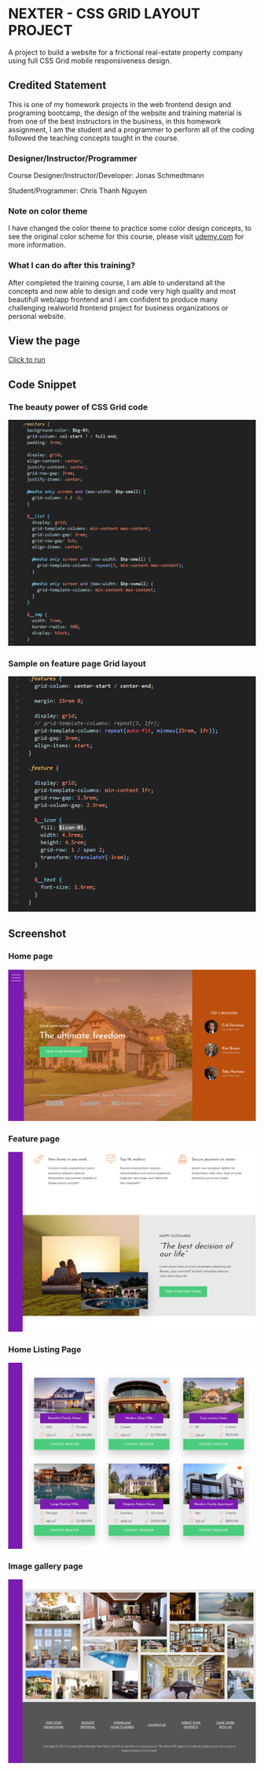 # NEXTER - CSS GRID LAYOUT PROJECT
A project to build a website for a frictional real-estate property company using full CSS Grid mobile responsiveness design.

## Credited Statement
This is one of my homework projects in the web frontend design and programing bootcamp, the design of the website and training material is from one of the best instructors in the business, in this homework assignment, I am the student and a programmer to perform all of the coding followed the teaching concepts tought in the course.

### Designer/Instructor/Programmer

Course Designer/Instructor/Developer: Jonas Schmedtmann

Student/Programmer: Chris Thanh Nguyen

### Note on color theme
I have changed the color theme to practice some color design concepts, to see the original color scheme for this course, please visit [udemy.com](https://www.udemy.com/course/advanced-css-and-sass/learn/lecture/8859774#overview) for more information.

### What I can do after this training?
After completed the training course, I am able to understand all the concepts and now able to design and code very high quality and most beautifull web/app frontend and I am confident to produce many challenging realworld frontend project for business organizations or personal website. 

## View the page
[Click to run](https://cnwebdev.github.io/nexter/)

## Code Snippet
### The beauty power of CSS Grid code
![](img/nextercode01.png)
### Sample on feature page Grid layout
![](img/nextercode02.png)

## Screenshot 
### Home page
![](img/nexter01.png)
### Feature page
![](img/nexter02.png)
### Home Listing Page
![](img/nexter03.png)
### Image gallery page
![](img/nexter04.png)


